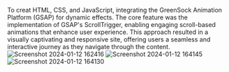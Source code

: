 
To creat HTML, CSS, and JavaScript, integrating the GreenSock Animation Platform (GSAP) for dynamic effects. The core feature was the implementation of GSAP's ScrollTrigger, enabling engaging scroll-based animations that enhance user experience. 
This approach resulted in a visually captivating and responsive site, offering users a seamless and interactive journey as they navigate through the content.
![Screenshot 2024-01-12 162416](https://github.com/poojahooda22/fanta-scroll-Animation/assets/91055527/a7c73f4c-4d79-40eb-9f97-8b7e73fde4f7)
![Screenshot 2024-01-12 164145](https://github.com/poojahooda22/fanta-scroll-Animation/assets/91055527/ed601e19-0487-4acc-9340-c231733eda1f)
![Screenshot 2024-01-12 164130](https://github.com/poojahooda22/fanta-scroll-Animation/assets/91055527/785b849f-0b97-44fe-a6f4-7942cbe3cd29)


